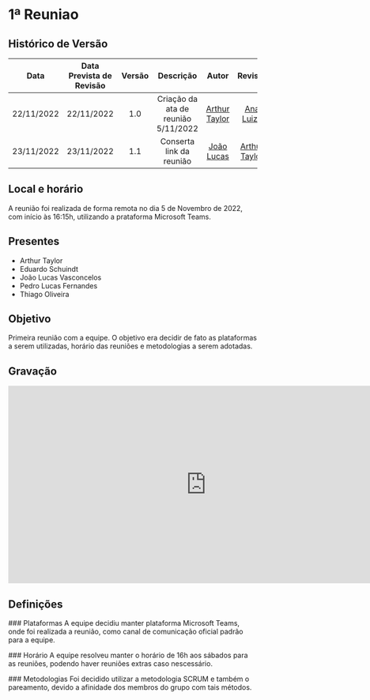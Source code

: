 # 1ª Reuniao

## <a>Histórico de Versão</a>
|Data|Data Prevista de Revisão|Versão|Descrição|Autor|Revisor|
| :----------: |:-----------:| :------: | :-----------: | :---------: |:---------: |
|22/11/2022|22/11/2022|1.0|Criação da ata de reunião 5/11/2022|[Arthur Taylor](https://github.com/Eruel6)| [Ana Luiza](https://github.com/AnHoff) |
|23/11/2022|23/11/2022|1.1|Conserta link da reunião|[João Lucas](https://github.com/AnHoff)|[Arthur Taylor](https://github.com/Eruel6)| 

## <a>Local e horário</a>
A reunião foi realizada de forma remota no dia 5 de Novembro de 2022, com início às 16:15h, utilizando a prataforma Microsoft Teams.

## <a>Presentes</a>

- Arthur Taylor
- Eduardo Schuindt
- João Lucas Vasconcelos
- Pedro Lucas Fernandes
- Thiago Oliveira

## <a>Objetivo</a>
Primeira reunião com a equipe. O objetivo era decidir de fato as plataformas a serem utilizadas, horário das reuniões e metodologias a serem adotadas.

## <a>Gravação</a>

<center>
<iframe width="800" height="400" src="https://www.youtube-nocookie.com/embed/OSfZTHsXr14" frameborder="0" allow="accelerometer; autoplay; clipboard-write; encrypted-media; gyroscope; picture-in-picture" allowfullscreen></iframe>
</center>


## <a>Definições</a>

###<a> Plataformas </a>
A equipe decidiu manter plataforma Microsoft Teams, onde foi realizada a reunião, como canal de comunicação oficial padrão para a equipe.

###<a> Horário</a>
A equipe resolveu manter o horário de 16h aos sábados para as reuniões, podendo haver reuniões extras caso nescessário.

###<a> Metodologias</a>
Foi decidido utilizar a metodologia SCRUM e também o pareamento, devido a afinidade dos membros do grupo com tais métodos.
